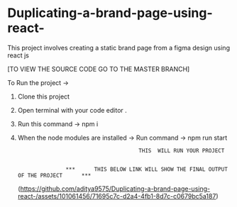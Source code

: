 # Duplicating-a-brand-page-using-react-
This project involves creating a static brand page from a figma design using react js 


[TO VIEW THE SOURCE CODE GO TO THE MASTER BRANCH]


To Run the project -> 

1) Clone this project
2) Open terminal with your code editor .
3) Run this command -> npm i
4) When the node modules are installed -> Run command -> npm run start

                                             THIS  WILL RUN YOUR PROJECT


                      ***      THIS BELOW LINK WILL SHOW THE FINAL OUTPUT OF THE PROJECT      ***
   (https://github.com/aditya9575/Duplicating-a-brand-page-using-react-/assets/101061456/71695c7c-d2a4-4fb1-8d7c-c0679bc5a187)

